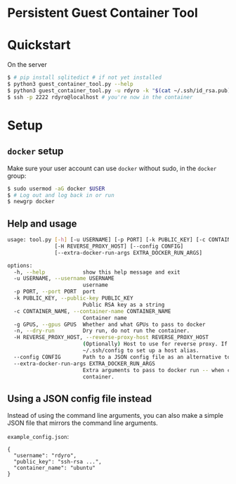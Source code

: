 # Persistent Guest Container Tool

# Quickstart

On the server
```bash
$ # pip install sqlitedict # if not yet installed
$ python3 guest_container_tool.py --help
$ python3 guest_container_tool.py -u rdyro -k "$(cat ~/.ssh/id_rsa.pub)" -c ubuntu -p 2222
$ ssh -p 2222 rdyro@localhost # you're now in the container
```

# Setup

## `docker` setup

Make sure your user account can use `docker` without sudo, in the `docker` group:

```bash
$ sudo usermod -aG docker $USER
$ # Log out and log back in or run
$ newgrp docker
```

## Help and usage

```bash
usage: tool.py [-h] [-u USERNAME] [-p PORT] [-k PUBLIC_KEY] [-c CONTAINER_NAME] [-g GPUS] [-n]
               [-H REVERSE_PROXY_HOST] [--config CONFIG]
               [--extra-docker-run-args EXTRA_DOCKER_RUN_ARGS]

options:
  -h, --help            show this help message and exit
  -u USERNAME, --username USERNAME
                        username
  -p PORT, --port PORT  port
  -k PUBLIC_KEY, --public-key PUBLIC_KEY
                        Public RSA key as a string
  -c CONTAINER_NAME, --container-name CONTAINER_NAME
                        Container name
  -g GPUS, --gpus GPUS  Whether and what GPUs to pass to docker
  -n, --dry-run         Dry run, do not run the container.
  -H REVERSE_PROXY_HOST, --reverse-proxy-host REVERSE_PROXY_HOST
                        (Optionally) Host to use for reverse proxy. If complicated, use
                        ~/.ssh/config to set up a host alias.
  --config CONFIG       Path to a JSON config file as an alternative to command line arguments.
  --extra-docker-run-args EXTRA_DOCKER_RUN_ARGS
                        Extra arguments to pass to docker run -- when creating the persistent
                        container.
```

## Using a JSON config file instead

Instead of using the command line arguments, you can also make a simple JSON
file that mirrors the command line arguments.

`example_config.json`:
```
{
  "username": "rdyro",
  "public_key": "ssh-rsa ...",
  "container_name": "ubuntu"
}

```